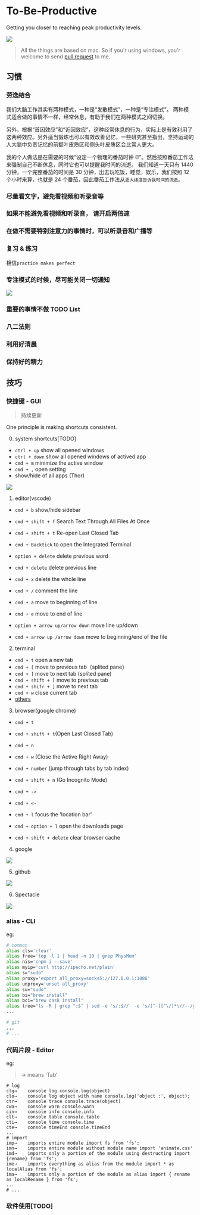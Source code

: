 # To-Be-Productive

Getting you closer to reaching peak productivity levels.

![](https://tva1.sinaimg.cn/large/006tNbRwly1g9phshc0wpj31jk0pjju3.jpg)

> All the things are based on mac. So if you'r using windows, you'r welcome to send [pull request](https://github.com/azl397985856/To-Be-Productive/pulls?q=is%3Apr+is%3Aopen+sort%3Aupdated-desc) to me.

## 习惯

### 劳逸结合

我们大脑工作其实有两种模式，一种是“发散模式”，一种是“专注模式”。 两种模式适合做的事情不一样，经常休息，有助于我们在两种模式之间切换。

另外，根据“首因效应”和“近因效应”，这种经常休息的行为，实际上是有效利用了这两种效应。另外适当锻炼也可以有效改善记忆，一些研究甚至指出，坚持运动的人大脑中负责记忆的前额叶皮质区和侧头叶皮质区会比常人更大。

我的个人做法是在需要的时候“设定一个物理的番茄时钟 ⏰”。然后按照番茄工作法来强制自己不断休息，同时它也可以提醒我时间的流逝。 我们知道一天只有 1440 分钟，一个完整番茄的时间是 30 分钟，出去玩吃饭，睡觉，娱乐，我们按照 12 个小时来算，也就是 24 个番茄，因此番茄工作法从`更大纬度告诉我时间的流逝`。

### 尽量看文字，避免看视频和听录音等

### 如果不能避免看视频和听录音， 请开启两倍速

### 在做不需要特别注意力的事情时，可以听录音和广播等

### 复习 & 练习

相信`practice makes perfect`

### 专注模式的时候，尽可能关闭一切通知

![](https://tva1.sinaimg.cn/large/006tNbRwly1g9phjo8iouj31140tctgz.jpg)

### 重要的事情不做 TODO List

### 八二法则

### 利用好清晨

### 保持好的精力

## 技巧

### 快捷键 - GUI

> 持续更新

One principle is making shortcuts consistent.

0. system shortcuts[TODO]

- `ctrl + up` show all opened windows
- `ctrl + down` show all opened windows of actived app
- `cmd + m` minimize the active window
- `cmd + ,` open setting
- show/hide of all apps (Thor)

![](https://tva1.sinaimg.cn/large/006tNbRwly1g9rgkxe6b9j30a00edt99.jpg)

1. editor(vscode)

- `cmd + b` show/hide sidebar

- `cmd + shift + f` Search Text Through All Files At Once
- `cmd + shift + t` Re-open Last Closed Tab

- `cmd + Backtick` to open the Integrated Terminal

- `option + delete` delete previous word
- `cmd + delete` delete previous line

- `cmd + x` delete the whole line

- `cmd + /` comment the line

- `cmd + a` move to beginning of line
- `cmd + e` move to end of line

- `option + arrow up/arrow down` move line up/down

- `cmd + arrow up /arrow down` move to beginning/end of the file

2. terminal

- `cmd + t` open a new tab
- `cmd + [` move to previous tab（splited pane）
- `cmd + ]` move to next tab (splited pane)
- `cmd + shift + [` move to previous tab
- `cmd + shifr + ]` move to next tab
- `cmd + w` close current tab
- [others](https://github.com/azl397985856/learn-shell/projects/1#card-29852506)

3. browser(google chrome)

- `cmd + t`
- `cmd + shift + t`(Open Last Closed Tab)

- `cmd + n`
- `cmd + w` (Close the Active Right Away)

- `cmd + number` (jump through tabs by tab index)

- `cmd + shift + n` (Go Incognito Mode)

- `cmd + ->`
- `cmd + <-`

- `cmd + l` focus the 'location bar'

- `cmd + option + l` open the downloads page

- `cmd + shift + delete` clear browser cache

4. google

![](https://tva1.sinaimg.cn/large/006y8mN6gy1g9dy1kml11j30u02pkdsk.jpg)

5. github

![](https://tva1.sinaimg.cn/large/006tNbRwly1g9pkqsp2hbj30u010q4ap.jpg)

6. Spectacle

![](https://tva1.sinaimg.cn/large/006tNbRwly1g9plxgv0kkj30y80tq47b.jpg)

### alias - CLI

eg:

```bash
# common
alias cls='clear'
alias free='top -l 1 | head -n 10 | grep PhysMem'
alias nis='cnpm i --save'
alias myip='curl http://ipecho.net/plain'
alias s="sudo"
alias proxy='export all_proxy=socks5://127.0.0.1:1086'
alias unproxy='unset all_proxy'
alias su="sudo"
alias bi="brew install"
alias bci="brew cask install"
alias tree="ls -R | grep ":$" | sed -e 's/:$//' -e 's/[^-][^\/]*\//--/g' -e 's/^/   /' -e 's/-/|/'"
...

# git
...
# ...
```

### 代码片段 - Editor

eg:

> → means 'Tab'

```
# log
clg→	console log console.log(object)
clo→	console log object with name console.log('object :', object);
ctr→	console trace console.trace(object)
cwa→	console warn console.warn
cin→	console info console.info
clt→	console table console.table
cti→	console time console.time
cte→	console timeEnd console.timeEnd
...
# import
imp→	imports entire module import fs from 'fs';
imn→	imports entire module without module name import 'animate.css'
imd→	imports only a portion of the module using destructing import {rename} from 'fs';
ime→	imports everything as alias from the module import * as localAlias from 'fs';
ima→	imports only a portion of the module as alias import { rename as localRename } from 'fs';
...
# ...

```

### 软件使用[TODO]
